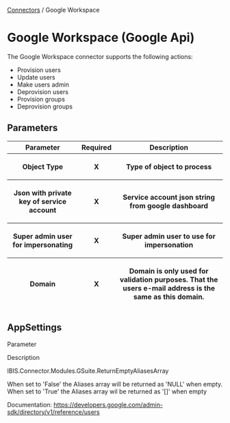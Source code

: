 <a href="javascript:void(0)" class="help-trigger"
data-helpkey="SysPage_Connector">Connectors</a> / Google Workspace

# Google Workspace (Google Api)

The Google Workspace connector supports the following actions:

-   Provision users
-   Update users
-   Make users admin
-   Deprovision users
-   Provision groups
-   Deprovision groups

## Parameters

<table class="table table-bordered">
<thead class="thead-light">
<tr class="header">
<th>Parameter</th>
<th class="text-center">Required</th>
<th>Description</th>
</tr>
<tr class="odd">
<th><p>Object Type</p></th>
<th><p><strong>X</strong></p></th>
<th><p>Type of object to process</p></th>
</tr>
<tr class="header">
<th><p>Json with private key of service account</p></th>
<th><p><strong>X</strong></p></th>
<th><p>Service account json string from google dashboard</p></th>
</tr>
<tr class="odd">
<th><p>Super admin user for impersonating</p></th>
<th><p><strong>X</strong></p></th>
<th><p>Super admin user to use for impersonation</p></th>
</tr>
<tr class="header">
<th><p>Domain</p></th>
<th><p><strong>X</strong></p></th>
<th><p>Domain is only used for validation purposes. That the users
e-mail address is the same as this domain.</p></th>
</tr>
</thead>
&#10;</table>

## AppSettings

Parameter

Description

IBIS.Connector.Modules.GSuite.ReturnEmptyAliasesArray

When set to 'False' the Aliases array will be returned as 'NULL' when
empty. When set to 'True' the Aliases array wil be returned as '\[\]'
when empty

Documentation:
<https://developers.google.com/admin-sdk/directory/v1/reference/users>
